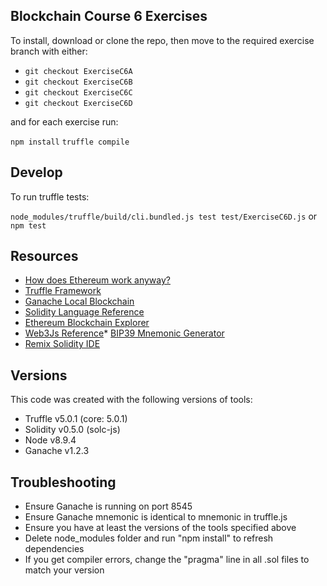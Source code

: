 ## Blockchain Course 6 Exercises

To install, download or clone the repo, then move to the required exercise branch with either:

- `git checkout ExerciseC6A`
- `git checkout ExerciseC6B`
- `git checkout ExerciseC6C`
- `git checkout ExerciseC6D`

and for each exercise run:

`npm install`
`truffle compile`

## Develop

To run truffle tests:

`node_modules/truffle/build/cli.bundled.js test test/ExerciseC6D.js` or `npm test`

## Resources

* [How does Ethereum work anyway?](https://medium.com/@preethikasireddy/how-does-ethereum-work-anyway-22d1df506369)
* [Truffle Framework](http://truffleframework.com/)
* [Ganache Local Blockchain](http://truffleframework.com/ganache/)
* [Solidity Language Reference](http://solidity.readthedocs.io/en/v0.4.24/)
* [Ethereum Blockchain Explorer](https://etherscan.io/)
* [Web3Js Reference](https://github.com/ethereum/wiki/wiki/JavaScript-API)* [BIP39 Mnemonic Generator](https://iancoleman.io/bip39/)
* [Remix Solidity IDE](https://remix.ethereum.org/)

## Versions

This code was created with the following versions of tools:

* Truffle v5.0.1 (core: 5.0.1)
* Solidity v0.5.0 (solc-js)
* Node v8.9.4
* Ganache v1.2.3

## Troubleshooting

* Ensure Ganache is running on port 8545
* Ensure Ganache mnemonic is identical to mnemonic in truffle.js
* Ensure you have at least the versions of the tools specified above
* Delete node_modules folder and run "npm install" to refresh dependencies
* If you get compiler errors, change the "pragma" line in all .sol files to match your version
